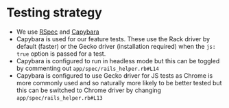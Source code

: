 # Testing strategy

- We use [RSpec](https://rspec.info/) and [Capybara](https://teamcapybara.github.io/capybara/)
- Capybara is used for our feature tests. These use the Rack driver by default (faster) or the Gecko driver (installation required) when the `js: true` option is passed for a test.
- Capybara is configured to run in headless mode but this can be toggled by commenting out `app/spec/rails_helper.rb#L14`
- Capybara is configured to use Gecko driver for JS tests as Chrome is more commonly used and so naturally more likely to be better tested but this can be switched to Chrome driver by changing `app/spec/rails_helper.rb#L13`
